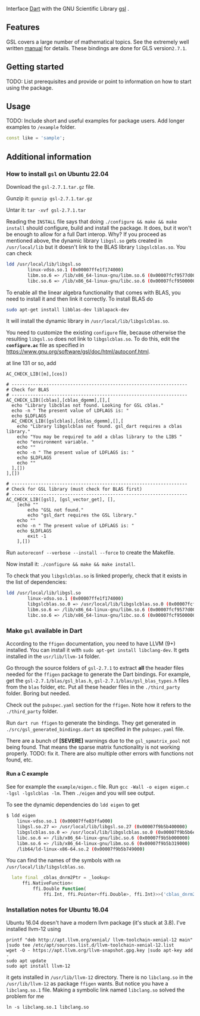 Interface [Dart](https://dart.dev/) with the GNU Scientific Library 
[gsl](https://www.gnu.org/software/gsl/) .

## Features
GSL covers a large number of mathematical topics.  See the extremely well 
written [manual](https://www.gnu.org/software/gsl/doc/html/index.html) for 
details.  These bindings are done for GLS version```2.7.1```.

## Getting started

TODO: List prerequisites and provide or point to information on how to
start using the package.

## Usage

TODO: Include short and useful examples for package users. Add longer examples
to `/example` folder. 

```dart
const like = 'sample';
```

## Additional information


### How to install `gsl` on Ubuntu 22.04

Download the `gsl-2.7.1.tar.gz` file. 

Gunzip it: `gunzip gsl-2.7.1.tar.gz`

Untar it: `tar -xvf gsl-2.7.1.tar`

Reading the `INSTALL` file says that doing `./configure && make && make install` should configure, build and install the package.  It does, but it won't be enough to allow for 
a full Dart interop.  Why?  If you proceed as mentioned above, the dynamic library `libgsl.so` gets created in `/usr/local/lib` but it doesn't link to the BLAS library `libgslcblas.so`.  You can check  
```bash
ldd /usr/local/lib/libgsl.so
        linux-vdso.so.1 (0x00007ffe1f174000)
        libm.so.6 => /lib/x86_64-linux-gnu/libm.so.6 (0x00007fcf9577d000)
        libc.so.6 => /lib/x86_64-linux-gnu/libc.so.6 (0x00007fcf95000000)
```

To enable all the linear algebra functionality that comes with BLAS, you need to install it and then link it correctly.  To install BLAS do 
```bash
sudo apt-get install libblas-dev liblapack-dev
```
It will install the dynamic library in `/usr/local/lib/libgslcblas.so`.


You need to customize the existing `configure` file, because otherwise the resulting `libgsl.so` does not link to `libgslcblas.so`.  To do this, edit the **`configure.ac`** file  as specified in https://www.gnu.org/software/gsl/doc/html/autoconf.html. 

at line 131 or so, add
```
AC_CHECK_LIB([m],[cos])

# ------------------------------------------------------------------
# Check for BLAS
# ------------------------------------------------------------------
AC_CHECK_LIB([cblas],[cblas_dgemm],[],[
  echo "Library libcblas not found. Looking for GSL cblas." 
  echo -n " The present value of LDFLAGS is: " 
  echo $LDFLAGS
  AC_CHECK_LIB([gslcblas],[cblas_dgemm],[],[
    echo "Library libgslcblas not found. gsl_dart requires a cblas library." 
    echo "You may be required to add a cblas library to the LIBS "
    echo "environment variable. "
    echo ""
    echo -n " The present value of LDFLAGS is: " 
    echo $LDFLAGS
    echo ""
  ],[])
],[])

# ------------------------------------------------------------------
# Check for GSL library (must check for BLAS first)
# ------------------------------------------------------------------
AC_CHECK_LIB([gsl], [gsl_vector_get], [], 
	[echo ""
        echo "GSL not found."
        echo "gsl_dart requires the GSL library."
	echo ""
	echo -n " The present value of LDFLAGS is: " 
	echo $LDFLAGS
        exit -1
	],[])
```

Run `autoreconf --verbose --install --force` to create the Makefile. 

Now install it: `./configure && make && make install`.  

To check that you `libgslcblas.so` is linked properly, check that it exists in the list of dependencies: 
```bash
ldd /usr/local/lib/libgsl.so
        linux-vdso.so.1 (0x00007ffe1f174000)
        libgslcblas.so.0 => /usr/local/lib/libgslcblas.so.0 (0x00007fcf95879000)
        libm.so.6 => /lib/x86_64-linux-gnu/libm.so.6 (0x00007fcf9577d000)
        libc.so.6 => /lib/x86_64-linux-gnu/libc.so.6 (0x00007fcf95000000)
```


### Make `gsl` available in Dart

According to the `ffigen` documentation, you need to have LLVM (9+) installed.  You can install it with `sudo apt-get install libclang-dev`.  It gets installed in the `usr/lib/llvm-14` folder. 

Go through the source folders of `gsl-2.7.1` to extract **all** the header files needed for the `ffigen` package to generate the Dart bindings.  For example, get the `gsl-2.7.1/blas/gsl_blas.h`, `gsl-2.7.1/blas/gsl_blas_types.h` files from the `blas` folder, etc.   Put all these header files in the `./third_party` folder.  Boring but needed. 

Check out the `pubspec.yaml` section for the `ffigen`.  Note how it refers to the `./third_party` folder. 

Run ```dart run ffigen``` to generate the bindings.  They get generated in `./src/gsl_generated_bindings.dart` as specified in the `pubspec.yaml` file. 

There are a bunch of **[SEVERE]** warnings due to the `gsl_spmatrix_pool` not being found.  That means the sparse matrix functionality is not working properly.  TODO: fix it.   There are also multiple other errors with functions not found, etc. 


#### Run a C example

See for example the `example/eigen.c` file.  Run `gcc -Wall -o eigen eigen.c -lgsl -lgslcblas -lm`.  Then `./eigen` and you will see output.

To see the dynamic dependencies do `ldd eigen` to get
```bash
$ ldd eigen
    linux-vdso.so.1 (0x00007ffe83ffa000)
    libgsl.so.27 => /usr/local/lib/libgsl.so.27 (0x00007f9b5b400000)
    libgslcblas.so.0 => /usr/local/lib/libgslcblas.so.0 (0x00007f9b5b6eb000)
    libc.so.6 => /lib/x86_64-linux-gnu/libc.so.6 (0x00007f9b5b000000)
    libm.so.6 => /lib/x86_64-linux-gnu/libm.so.6 (0x00007f9b5b319000)
    /lib64/ld-linux-x86-64.so.2 (0x00007f9b5b749000)
``` 
You can find the names of the symbols with `nm /usr/local/lib/libgslcblas.so`.

```dart
  late final _cblas_dnrm2Ptr = _lookup<
      ffi.NativeFunction<
          ffi.Double Function(
              ffi.Int, ffi.Pointer<ffi.Double>, ffi.Int)>>('cblas_dnrm2');
```




### Installation notes for Ubuntu 16.04

Ubuntu 16.04 doesn't have a modern llvm package (it's stuck at 3.8).  I've installed llvm-12 using
```
printf "deb http://apt.llvm.org/xenial/ llvm-toolchain-xenial-12 main" |sudo tee /etc/apt/sources.list.d/llvm-toolchain-xenial-12.list
wget -O - https://apt.llvm.org/llvm-snapshot.gpg.key |sudo apt-key add -
sudo apt update
sudo apt install llvm-12
```
it gets installed in ```/usr/lib/llvm-12``` directory.
There is no ```libclang.so``` in the ```/usr/lib/llvm-12``` as package ```ffigen``` wants.
But notice you have a ```libclang.so.1``` file.  Making a symbolic link named ```libclang.so``` 
solved the problem for me
```
ln -s libclang.so.1 libclang.so
```




